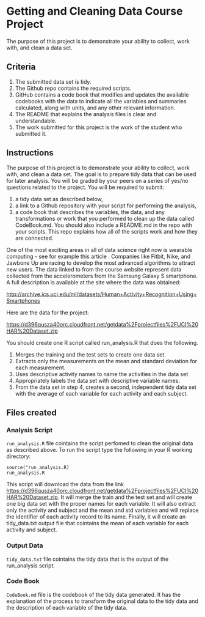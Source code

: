 # Getting and Cleaning Data Course Project

The purpose of this project is to demonstrate your ability to collect, work with, and clean a data set.

## Criteria 
1. The submitted data set is tidy.
2. The Github repo contains the required scripts.
3. GitHub contains a code book that modifies and updates the available codebooks with the data to indicate all the variables and summaries calculated, along with units, and any other relevant information.
4. The README that explains the analysis files is clear and understandable.
5. The work submitted for this project is the work of the student who submitted it.

## Instructions
The purpose of this project is to demonstrate your ability to collect, work with, and clean a data set. The goal is to prepare tidy data that can be used for later analysis. You will be graded by your peers on a series of yes/no questions related to the project. You will be required to submit: 
1. a tidy data set as described below, 
2. a link to a Github repository with your script for performing the analysis, 
3. a code book that describes the variables, the data, and any transformations or work that you performed to clean up the data called CodeBook.md. 
You should also include a README.md in the repo with your scripts. This repo explains how all of the scripts work and how they are connected.

One of the most exciting areas in all of data science right now is wearable computing - see for example this article . Companies like Fitbit, Nike, and Jawbone Up are racing to develop the most advanced algorithms to attract new users. The data linked to from the course website represent data collected from the accelerometers from the Samsung Galaxy S smartphone. A full description is available at the site where the data was obtained:

http://archive.ics.uci.edu/ml/datasets/Human+Activity+Recognition+Using+Smartphones

Here are the data for the project:

https://d396qusza40orc.cloudfront.net/getdata%2Fprojectfiles%2FUCI%20HAR%20Dataset.zip

You should create one R script called run_analysis.R that does the following.

1. Merges the training and the test sets to create one data set.
2. Extracts only the measurements on the mean and standard deviation for each measurement.
3. Uses descriptive activity names to name the activities in the data set
4. Appropriately labels the data set with descriptive variable names.
5. From the data set in step 4, creates a second, independent tidy data set with the average of each variable for each activity and each subject.

## Files created

### Analysis Script

`run_analysis.R` file cointains the script perfomed to clean the original data as described above.
To run the script type the following in your R working directory:

```
source("run_analysis.R)
run_analysis.R
```
This script will download the data from the link https://d396qusza40orc.cloudfront.net/getdata%2Fprojectfiles%2FUCI%20HAR%20Dataset.zip. It will merge the train and the test set and will create one big data set with the proper names for each variable. It will also extract only the activity and subject and the mean and std variables and will replace the identifier of each activity record to its name. Finally, it will create an tidy_data.txt output file that cointains the mean of each variable for each activity and subject.

### Output Data

`tidy_data.txt` file cointains the tidy data that is the output of the run_analysis script.

### Code Book 

`CodeBook.md` file is the codebook of the tidy data generated. It has the explanation of the process to transform the original data to the tidy data and the description of each variable of the tidy data.

